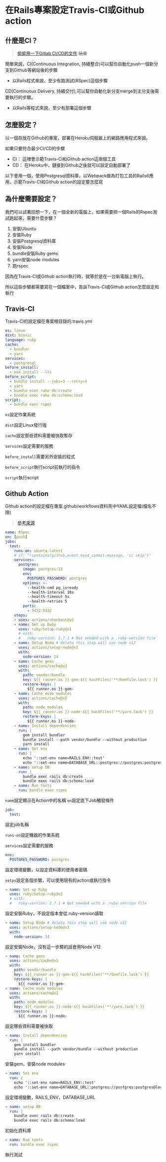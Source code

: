 # 在Rails專案設定Travis-CI或Github action

<!--more-->
## 什麼是CI？
> [偷偷用一下Gitlab CI/CD的文件](https://docs.gitlab.com/ee/ci/README.html)
~~結束~~

簡單來說，CI(Continuous Integration, 持續整合)可以幫你自動化push一個新分支到Github等網站後的步驟

* 以Rails程式來說，至少有跑測試(RSpec)這個步驟

CD(Continuous Delivery, 持續交付),可以幫你自動化新分支merge到主分支後需要執行的步驟。
* 以Rails等程式來說，至少有部署這個步驟

## 怎麼設定？
以一個存放在Github的專案，部署在Heroku伺服器上的網路應用程式來說。

如果只要符合最少CI/CD的步驟

* CI： 這裡會示範Travis-CI和Github action這兩個工具
* CD： 在Heroku中，鏈接到Github之後就可以設定自動部署了

以下會用一個，使用Postgresql資料庫，以Webpack做為打包工具的Rails6應用，示範Travis-CI和Github action的設定要怎麼寫

## 為什麼需要設定？
我們可以試著回想一下，在一個全新的電腦上，如果需要把一個Rails的Rspec測試跑起來，需要什麼步驟？
1. 安裝Ubuntu
2. 安裝Ruby
3. 安裝Postgresql資料庫
4. 安裝Node
5. bundle安裝Ruby gems
6. yarn安裝node modules
7. 跑rspec

因為在Travis-CI或Github action執行時，就等於是在一台新電腦上執行。

所以這些步驟都需要寫在一個檔案中，告訴Travis-CI或Github action怎麼設定和執行

## Travis-CI
Travis-CI的設定檔在專案根目錄的.travis.yml
```yml
os: linux
dist: bionic
language: ruby
cache:
  - bundler
  - yarn
services:
  - postgresql
before_install:
  - nvm install --lts
before_script:
  - bundle install --jobs=3 --retry=3
  - yarn
  - bundle exec rake db:create
  - bundle exec rake db:schema:load
script:
  - bundle exec rspec
```
`os`設定作業系統

`dist`設定Linux發行版

`cache`設定那些資料需要被快取暫存

`services`設定需要的服務

`before_install`需要另外安裝的程式

`before_script`執行script前執行的指令

`script`執行script

## Github Action
Github action的設定檔在專案.github/workflows資料夾中YAML設定檔(檔名不限)
> [參考來源](https://hai3.net/blog/rails-rspec-postgres-github-action/)
```yml
name: RSpec
on: [push]
jobs:
  test:
    runs-on: ubuntu-latest
    # if: "!contains(github.event.head_commit.message, 'ci skip')"
    services:
      postgres:
        image: postgres:12
        env:
          POSTGRES_PASSWORD: postgres
        options: >-
          --health-cmd pg_isready
          --health-interval 10s
          --health-timeout 5s
          --health-retries 5
        ports:
          - 5432:5432
    steps:
    - uses: actions/checkout@v2
    - name: Set up Ruby
      uses: ruby/setup-ruby@v1
      # with:
      #   ruby-version: 2.7.1 # Not needed with a .ruby-version file
    - name: Setup Node # delete this step will use node v12
      uses: actions/setup-node@v1
      with:
        node-version: 14
    - name: Cache gems
      uses: actions/cache@v2
      with:
        path: vendor/bundle
        key: ${{ runner.os }}-gem-${{ hashFiles('**/Gemfile.lock') }}
        restore-keys: |
          ${{ runner.os }}-gem-
    - name: Cache node modules
      uses: actions/cache@v2
      with:
        path: node_modules
        key: ${{ runner.os }}-node-${{ hashFiles('**/yarn.lock') }}
        restore-keys: |
          ${{ runner.os }}-node-
    - name: Install dependencies
      run: |
        gem install bundler
        bundle install --path vendor/bundle --without production
        yarn install
    - name: Set env
      run: |
        echo '::set-env name=RAILS_ENV::test'
        echo '::set-env name=DATABASE_URL::postgres://postgres:postgres@localhost:5432/'
    - name: setup DB
      run: |
        bundle exec rails db:create
        bundle exec rails db:schema:load
    - name: Run tests
      run: bundle exec rspec
```
`name`設定顯示在Action中的名稱
`on`設定底下Job觸發條件

```yml
job:
  test:
```
設定job名稱

`runs-on`設定機器的作業系統

`services`設定需要的服務

```yml
env:
  POSTGRES_PASSWORD: postgres
```
設定環境變數，以設定資料庫的使用者密碼

`setps`設定各個步驟，可以使用現有的action或執行指令

```yml
- name: Set up Ruby
  uses: ruby/setup-ruby@v1
  # with:
  #   ruby-version: 2.7.1 # Not needed with a .ruby-version file
```
設定安裝Ruby，不設定版本會從.ruby-version讀取

```yml
- name: Setup Node # delete this step will use node v12
  uses: actions/setup-node@v1
  with:
    node-version: 14
```
設定安裝Node，沒有這一步驟的話會用Node V12

```yml
- name: Cache gems
  uses: actions/cache@v2
  with:
    path: vendor/bundle
    key: ${{ runner.os }}-gem-${{ hashFiles('**/Gemfile.lock') }}
    restore-keys: |
      ${{ runner.os }}-gem-
- name: Cache node modules
  uses: actions/cache@v2
  with:
    path: node_modules
    key: ${{ runner.os }}-node-${{ hashFiles('**/yarn.lock') }}
    restore-keys: |
      ${{ runner.os }}-node-
```
設定哪些資料需要被快取

```yml
- name: Install dependencies
  run: |
    gem install bundler
    bundle install --path vendor/bundle --without production
    yarn install
```
安裝gem，安裝node modules

```yml
- name: Set env
  run: |
    echo '::set-env name=RAILS_ENV::test'
    echo '::set-env name=DATABASE_URL::postgres://postgres:postgres@localhost:5432/'
```
設定環境變數，RAILS_ENV，DATABASE_URL

```yml
- name: setup DB
  run: |
    bundle exec rails db:create
    bundle exec rails db:schema:load
```
初始化資料庫

```yml
- name: Run tests
  run: bundle exec rspec
```
執行測試
